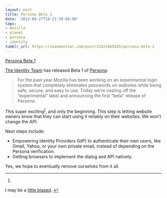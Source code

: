 ```yaml
---
layout: post
title: Persona Beta 1
date: '2012-09-27T19:21:39-04:00'
tags:
- mozilla
- planet
- persona
- identity
tumblr_url: https://seanmonstar.com/post/32421665425/persona-beta-1
---
```

[Persona Beta 1](http://identity.mozilla.com/post/32395255498/announcing-the-first-beta-release-of-persona)  

[The Identity Team](http://identity.mozilla.com/post/32395255498/announcing-the-first-beta-release-of-persona) has released Beta 1 of [Persona](https://login.persona.org):

> For the past year Mozilla has been working on an experimental login system that completely eliminates passwords on websites while being safe, secure, and easy to use. Today we’re casting off the “experimental” label and announcing the first “beta” release of Persona.

This super exciting<sup id="fnref:1"><a href="#fn:1" class="footnote-ref" role="doc-noteref">1</a></sup>, and only the beginning. This step is letting website owners know that they can start using it reliably on their websites. We won’t change the API.

Next steps include:

- Empowering Identity Providers (IdP) to authenticate their own users, like Gmail, Yahoo, or your own private email, instead of depending on the Persona verification.
- Getting browsers to implement the dialog and API natively.

Yes, we hope to eventually remove ourselves from it all.

* * *

1. 

I may be a [little biased](http://seanmonstar.com/blog/2012-07-20-moved-to-identity/).&nbsp;[↩︎](#fnref:1)

